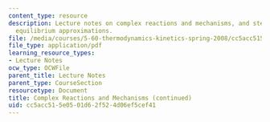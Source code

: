 ```yaml
---
content_type: resource
description: Lecture notes on complex reactions and mechanisms, and steady-state and
  equilibrium approximations.
file: /media/courses/5-60-thermodynamics-kinetics-spring-2008/cc5acc515e0501d62f524d06ef5cef41_lec_32.pdf
file_type: application/pdf
learning_resource_types:
- Lecture Notes
ocw_type: OCWFile
parent_title: Lecture Notes
parent_type: CourseSection
resourcetype: Document
title: Complex Reactions and Mechanisms (continued)
uid: cc5acc51-5e05-01d6-2f52-4d06ef5cef41
---
```


